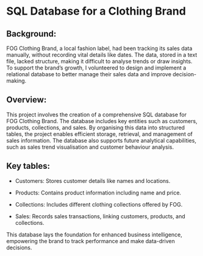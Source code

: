 # SQL Database for a Clothing Brand
## Background:

FOG Clothing Brand, a local fashion label, had been tracking its sales data manually, without recording vital details like dates. The data, stored in a text file, lacked structure, making it difficult to analyse trends or draw insights. To support the brand’s growth, I volunteered to design and implement a relational database to better manage their sales data and improve decision-making.

## Overview:

This project involves the creation of a comprehensive SQL database for FOG Clothing Brand. The database includes key entities such as customers, products, collections, and sales. By organising this data into structured tables, the project enables efficient storage, retrieval, and management of sales information. The database also supports future analytical capabilities, such as sales trend visualisation and customer behaviour analysis.

## Key tables:

- Customers: Stores customer details like names and locations.

- Products: Contains product information including name and price.

- Collections: Includes different clothing collections offered by FOG.

- Sales: Records sales transactions, linking customers, products, and collections.


This database lays the foundation for enhanced business intelligence, empowering the brand to track performance and make data-driven decisions.

